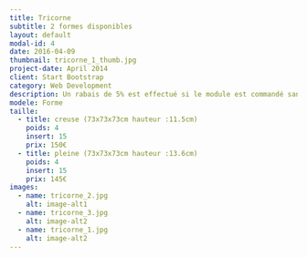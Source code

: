 ```yaml
---
title: Tricorne
subtitle: 2 formes disponibles
layout: default
modal-id: 4
date: 2016-04-09
thumbnail: tricorne_1_thumb.jpg
project-date: April 2014
client: Start Bootstrap
category: Web Development
description: Un rabais de 5% est effectué si le module est commandé sans inserts.
modele: Forme
taille:
  - title: creuse (73x73x73cm hauteur :11.5cm)
    poids: 4
    insert: 15
    prix: 150€
  - title: pleine (73x73x73cm hauteur :13.6cm)
    poids: 4
    insert: 15
    prix: 145€
images:
  - name: tricorne_2.jpg
    alt: image-alt1
  - name: tricorne_3.jpg
    alt: image-alt2
  - name: tricorne_1.jpg
    alt: image-alt2
---
```

